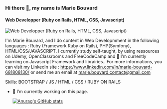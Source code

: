 ### Hi there 👋, my name is Marie Bouvard
#### Web Developper (Ruby on Rails, HTML, CSS, Javascript)
![Web Developper (Ruby on Rails, HTML, CSS, Javascript)](https://arturssmirnovs.github.io/github-profile-readme-generator/images/banner.png)

I'm Marie Bouvard, and I do content in Web Developmment in the following languages : Ruby (Framework Ruby on Rails), PHP(Symfony), HTML/CSS/JAVASCRIPT. I currently study self-taught, by using ressources on Udemy, OpenClassrooms and FreeCodeCamp and 🔭 I’m currently learning on Javascript Framework and librairies.. For more informations, you can visit my Linkedin site : https://www.linkedin.com/in/marie-bouvard-681808130/ or send me an email at marie.bouvard.contact@gmail.com

Skills: BOOTSTRAP / JS / HTML / CSS / RUBY ON RAILS

- 🔭 I’m currently working on this page. 








  [![Anurag's GitHub stats](https://github-readme-stats.vercel.app/api?username=mariebouvard)](https://github.com/anuraghazra/github-readme-stats)

